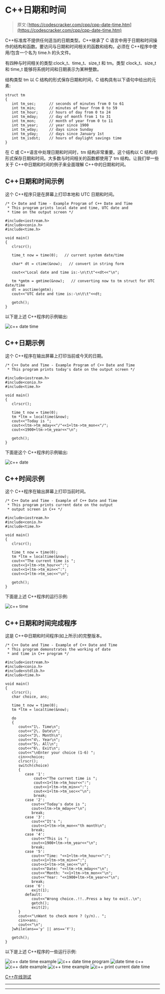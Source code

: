 # C++日期和时间

> 原文:[https://codescracker.com/cpp/cpp-date-time.htm](https://codescracker.com/cpp/cpp-date-time.htm)

C++标准库不提供任何适当的日期类型。C++继承了 C 语言中用于日期和时间操作的结构和函数。要访问与日期和时间相关的函数和结构，必须在 C++程序中使用/包含一个名为 time.h 的头文件。

有四种与时间相关的类型:clock_t、time_t、size_t 和 tm。类型 clock_t、size_t 和 time_t 能够将系统时间和日期表示为某种整数。

结构类型 tm 以 C 结构的形式保存日期和时间，C 结构具有以下语句中给出的元素:

```
struct tm
{
   int tm_sec;      // seconds of minutes from 0 to 61
   int tm_min;      // minutes of hour from 0 to 59
   int tm_hour;     // hours of day from 0 to 24
   int tm_mday;     // day of month from 1 to 31
   int tm_mon;      // month of year from 0 to 11
   int tm_year;     // year since 1900
   int tm_wday;     // days since Sunday
   int tm_yday;     // days since January 1st
   int tm_isdst;    // hours of daylight savings time
}
```

在 C 或 C++语言中处理日期和时间时，tm 结构非常重要。这个结构以 C 结构的形式保存日期和时间。大多数与时间相关的函数都使用了 tm 结构。让我们举一些关于 C++中日期和时间的例子来全面理解 C++中的日期和时间。

## C++日期和时间示例

这个 C++程序只是在屏幕上打印本地和 UTC 日期和时间。

```
/* C+ Date and Time - Example Program of C++ Date and Time
 * This program prints local date and time, UTC date and
 * time on the output screen */

#include<iostream.h>
#include<conio.h>
#include<time.h>

void main()
{
   clrscr();

   time_t now = time(0);   // current system date/time

   char* dt = ctime(&now);   // convert in string form

   cout<<"Local date and time is:-\n\t\t"<<dt<<"\n";

   tm *gmtm = gmtime(&now);   // converting now to tm struct for UTC date/time
   dt = asctime(gmtm);
   cout<<"UTC date and time is:-\n\t\t"<<dt;

   getch();
}
```

以下是上述 C++程序的示例输出:

![c++ date time](../Images/6957bbf55409271712b2250bfd9b7fc8.png)

## C++日期示例

这个 C++程序在输出屏幕上打印当前或今天的日期。

```
/* C++ Date and Time - Example Program of C++ Date and Time
 * This program prints today's date on the output screen */

#include<iostream.h>
#include<conio.h>
#include<time.h>

void main()
{
   clrscr();

   time_t now = time(0);
   tm *ltm = localtime(&now);
   cout<<"Today is ";
   cout<<ltm->tm_mday<<"/"<<1+ltm->tm_mon<<"/";
   cout<<1900+ltm->tm_year<<"\n";

   getch();
}
```

下面是这个 C++程序的示例输出:

![c++ date](../Images/2c6d8382b0460824ecf4a3d2630b3999.png)

## C++时间示例

这个 C++程序在输出屏幕上打印当前时间。

```
/* C++ Date and Time - Example of C++ Date and Time
 * This program prints current date on the output
 * output screen in C++ */

#include<iostream.h>
#include<conio.h>
#include<time.h>

void main()
{
   clrscr();

   time_t now = time(0);
   tm *ltm = localtime(&now);
   cout<<"The current time is ";
   cout<<1+ltm->tm_hour<<":";
   cout<<1+ltm->tm_min<<":";
   cout<<1+ltm->tm_sec<<"\n";

   getch();
}
```

下面是上述 C++程序的运行示例:

![c++ time](../Images/4554c9be727cb24cc49ea8b58f12e6ab.png)

## C++日期和时间完成程序

这是 C++中日期和时间程序(如上所示)的完整版本。

```
/* C++ Date and Time - Example of C++ Date and Time
 * This program demonstrates the working of date
 * and time in C++ program */

#include<iostream.h>
#include<conio.h>
#include<stdlib.h>
#include<time.h>

void main()
{
   clrscr();
   char choice, ans;

   time_t now = time(0);
   tm *ltm = localtime(&now);

   do
   {
      cout<<"1\. Time\n";
      cout<<"2\. Date\n";
      cout<<"3\. Month\n";
      cout<<"4\. Year\n";
      cout<<"5\. All\n";
      cout<<"6\. Exit\n";
      cout<<"\nEnter your choice (1-6) ";
      cin>>choice;
      clrscr();
      switch(choice)
      {
         case '1':
             cout<<"The current time is ";
             cout<<1+ltm->tm_hour<<":";
             cout<<1+ltm->tm_min<<":";
             cout<<1+ltm->tm_sec<<"\n";
             break;
         case '2':
            cout<<"Today's date is ";
            cout<<ltm->tm_mday<<"\n";
            break;
         case '3':
            cout<<"It's ";
            cout<<1+ltm->tm_mon<<"th month\n";
            break;
         case '4':
            cout<<"This is ";
            cout<<1900+ltm->tm_year<<"\n";
            break;
         case '5':
            cout<<"Time: "<<1+ltm->tm_hour<<":";
            cout<<1+ltm->tm_min<<":";
            cout<<1+ltm->tm_sec<<"\n";
            cout<<"Date: "<<ltm->tm_mday<<"\n";
            cout<<"Month: "<<1+ltm->tm_mon<<"\n";
            cout<<"Year: "<<1900+ltm->tm_year<<"\n";
            break;
         case '6':
            exit(1);
         default:
            cout<<"Wrong choice..!!..Press a key to exit..\n";
            getch();
            exit(2);
      }
      cout<<"\nWant to check more ? (y/n).. ";
      cin>>ans;
      cout<<"\n";
   }while(ans=='y' || ans=='Y');

   getch();
}
```

以下是上述 C++程序的一些运行示例:

![c++ date time example](../Images/9044547992ab110c8103609287059d49.png)
![c++ date time program](../Images/36f5c8d6b9b69a3f798e26acaf55a0fd.png)
![date time c++](../Images/877b65a494b17bb5946d61b7561c2293.png)
![c++ date example](../Images/48d7a90695f289e2333648c2f73f951c.png)
![c++ time example](../Images/f9c298655954b955acd3cd3487103f70.png)
![c++ print current date time](../Images/6af78d4c617b4793913372685664120b.png)

[C++在线测试](/exam/showtest.php?subid=3)

* * *

* * *